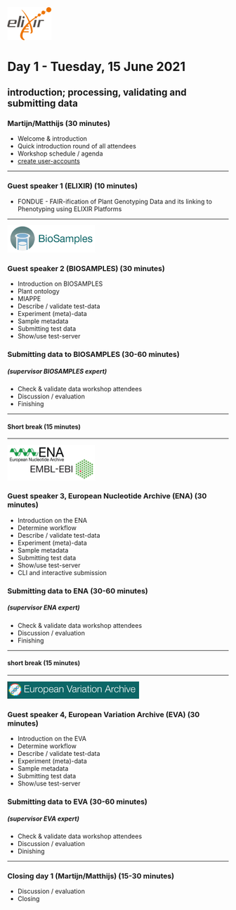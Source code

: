 
<img src="../images/logo_elixir.png" width="100">

# Day 1 - Tuesday, 15 June 2021
## introduction; processing, validating and submitting data


### Martijn/Matthijs (30 minutes)
* Welcome & introduction
* Quick introduction round of all attendees
* Workshop schedule / agenda
* [create user-accounts](https://ena-docs.readthedocs.io/en/latest/submit/general-guide/registration.html)

***
### Guest speaker 1 (__ELIXIR__) (10 minutes)
* FONDUE - FAIR-ification of Plant Genotyping Data and its linking to Phenotyping using ELIXIR Platforms
***
<img src="../images/BioSamples.png" width="200">

### Guest speaker 2 (__BIOSAMPLES__) (30 minutes)
* Introduction on BIOSAMPLES
* Plant ontology
* MIAPPE
* Describe / validate test-data
* Experiment (meta)-data
* Sample metadata
* Submitting test data
* Show/use test-server 

### Submitting data to __BIOSAMPLES__ (30-60 minutes)
##### (*supervisor BIOSAMPLES expert*)
* Check & validate data workshop attendees
* Discussion / evaluation
* Finishing
***
#### Short break (15 minutes)
***
<img src="../images/embl_ebi.png" width="200">

### Guest speaker 3, __European Nucleotide Archive__ (__ENA__) (30 minutes)
* Introduction on the ENA
* Determine workflow
* Describe / validate test-data 
* Experiment (meta)-data
* Sample metadata
* Submitting test data
* Show/use test-server 
* CLI and interactive submission

### Submitting data to __ENA__ (30-60 minutes)
##### (_supervisor ENA expert_)
* Check & validate data workshop attendees
* Discussion / evaluation
* Finishing 
***
#### short break (15 minutes)
***
<img src="../images/eva.png" width="300">

### Guest speaker 4, __European Variation Archive__ (EVA) (30 minutes)
* Introduction on the EVA
* Determine workflow
* Describe / validate test-data 
* Experiment (meta)-data
* Sample metadata
* Submitting test data
* Show/use test-server 

### Submitting data to __EVA__ (30-60 minutes)
##### (_supervisor EVA expert_)
* Check & validate data workshop attendees
* Discussion / evaluation
* Dinishing 
***
### Closing day 1 (Martijn/Matthijs) (15-30 minutes)
* Discussion / evaluation
* Closing
